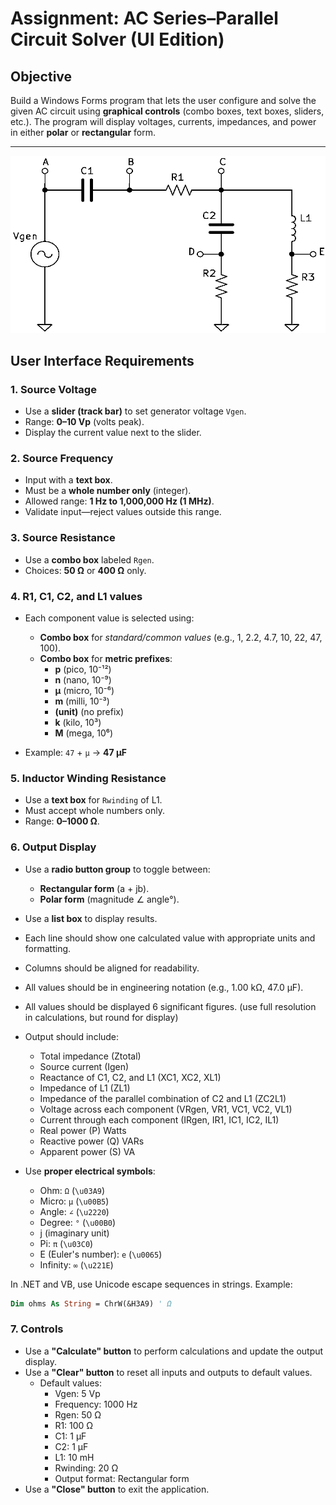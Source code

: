 # Assignment: AC Series–Parallel Circuit Solver (UI Edition)

## Objective
Build a Windows Forms program that lets the user configure and solve the given AC circuit using **graphical controls** (combo boxes, text boxes, sliders, etc.). The program will display voltages, currents, impedances, and power in either **polar** or **rectangular** form.



---


![AC Circuit](../resources/AC-SeriesParallel.png)

## User Interface Requirements

### 1. Source Voltage
- Use a **slider (track bar)** to set generator voltage `Vgen`.
- Range: **0–10 Vp** (volts peak).
- Display the current value next to the slider.

### 2. Source Frequency
- Input with a **text box**.
- Must be a **whole number only** (integer).
- Allowed range: **1 Hz to 1,000,000 Hz (1 MHz)**.
- Validate input—reject values outside this range.

### 3. Source Resistance
- Use a **combo box** labeled `Rgen`.
- Choices: **50 Ω** or **400 Ω** only.

### 4. R1, C1, C2, and L1 values
- Each component value is selected using:
  - **Combo box** for *standard/common values* (e.g., 1, 2.2, 4.7, 10, 22, 47, 100).
  - **Combo box** for **metric prefixes**:  
    - **p** (pico, 10⁻¹²)  
    - **n** (nano, 10⁻⁹)  
    - **µ** (micro, 10⁻⁶)  
    - **m** (milli, 10⁻³)  
    - **(unit)** (no prefix)  
    - **k** (kilo, 10³)  
    - **M** (mega, 10⁶)

- Example: `47` + `µ` → **47 µF**

### 5. Inductor Winding Resistance
- Use a **text box** for `Rwinding` of L1.
- Must accept whole numbers only.
- Range: **0–1000 Ω**.

### 6. Output Display
- Use a **radio button group** to toggle between:
  - **Rectangular form** (a + jb).
  - **Polar form** (magnitude ∠ angle°).

- Use a **list box** to display results.
- Each line should show one calculated value with appropriate units and formatting.
- Columns should be aligned for readability.
- All values should be in engineering notation (e.g., 1.00 kΩ, 47.0 µF).
- All values should be displayed 6 significant figures. (use full resolution in calculations, but round for display)
- Output should include:
  - Total impedance (Ztotal)
  - Source current (Igen)
  - Reactance of C1, C2, and L1 (XC1, XC2, XL1)
  - Impedance of L1 (ZL1)
  - Impedance of the parallel combination of C2 and L1 (ZC2L1)
  - Voltage across each component (VRgen, VR1, VC1, VC2, VL1)
  - Current through each component (IRgen, IR1, IC1, IC2, IL1)
  - Real power (P) Watts
  - Reactive power (Q) VARs
  - Apparent power (S) VA

- Use **proper electrical symbols**:
  - Ohm: `Ω` (`\u03A9`)  
  - Micro: `µ` (`\u00B5`)  
  - Angle: `∠` (`\u2220`)  
  - Degree: `°` (`\u00B0`)
  - j (imaginary unit)
  - Pi: `π` (`\u03C0`)
  - E (Euler's number): `e` (`\u0065`)
  - Infinity: `∞` (`\u221E`)  

In .NET and VB, use Unicode escape sequences in strings.
Example:
```vb
Dim ohms As String = ChrW(&H3A9) ' Ω
```
### 7. Controls
- Use a **"Calculate" button** to perform calculations and update the output display.
- Use a **"Clear" button** to reset all inputs and outputs to default values.
  - Default values:
    - Vgen: 5 Vp
    - Frequency: 1000 Hz
    - Rgen: 50 Ω
    - R1: 100 Ω
    - C1: 1 µF
    - C2: 1 µF
    - L1: 10 mH
    - Rwinding: 20 Ω
    - Output format: Rectangular form
- Use a **"Close" button** to exit the application.
